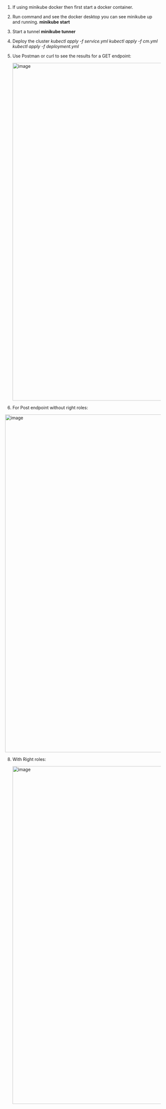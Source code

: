 1. If using minikube docker then first start a docker container.
2. Run command and see the docker desktop you can see minikube up and running.
    **minikube start**
4. Start a tunnel
   **minikube tunner**
5. Deploy the cluster
_kubectl apply -f service.yml
kubectl apply -f cm.yml
kubectl apply -f deployment.yml_

6. Use Postman or curl to see the results for a GET endpoint:

   <img width="1093" alt="image" src="https://github.com/user-attachments/assets/64a8762d-cf04-4510-bbd0-8810cd688f8f">

7. For Post endpoint without right roles:

<img width="1093" alt="image" src="https://github.com/user-attachments/assets/d561c94f-5312-4512-ad62-7ef20f60eaa9">

8. With Right roles:

   <img width="1093" alt="image" src="https://github.com/user-attachments/assets/2dfc079a-97b0-4478-a13c-6bbd246ed008">

   
